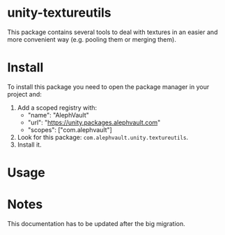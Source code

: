 # unity-textureutils
This package contains several tools to deal with textures in an easier and more convenient way (e.g. pooling them or merging them).

# Install
To install this package you need to open the package manager in your project and:

  1. Add a scoped registry with:
     - "name": "AlephVault"
     - "url": "https://unity.packages.alephvault.com"
     - "scopes": ["com.alephvault"]
  2. Look for this package: `com.alephvault.unity.textureutils`.
  3. Install it.

# Usage

# Notes
This documentation has to be updated after the big migration.
